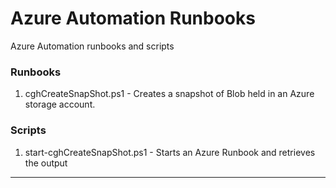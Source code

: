 # Azure Automation Runbooks

Azure Automation runbooks and scripts

### Runbooks
1. cghCreateSnapShot.ps1 - Creates a snapshot of Blob held in an Azure storage account.

### Scripts
1. start-cghCreateSnapShot.ps1 - Starts an Azure Runbook and retrieves the output

---
